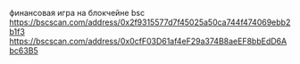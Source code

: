 финансовая игра на блокчейне bsc
https://bscscan.com/address/0x2f9315577d7f45025a50ca744f474069ebb2b1f3
https://bscscan.com/address/0x0cfF03D61af4eF29a374B8aeEF8bbEdD6Abc63B5
